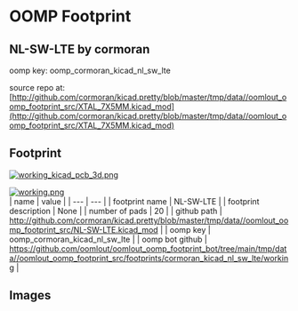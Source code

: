 # OOMP Footprint  
## NL-SW-LTE  by cormoran  
  
oomp key: oomp_cormoran_kicad_nl_sw_lte  
  
source repo at: [http://github.com/cormoran/kicad.pretty/blob/master/tmp/data//oomlout_oomp_footprint_src/XTAL_7X5MM.kicad_mod](http://github.com/cormoran/kicad.pretty/blob/master/tmp/data//oomlout_oomp_footprint_src/XTAL_7X5MM.kicad_mod)  
## Footprint  
  
[![working_kicad_pcb_3d.png](working_kicad_pcb_3d_600.png)](working_kicad_pcb_3d.png)  
  
[![working.png](working_600.png)](working.png)  
| name | value | 
| --- | --- | 
| footprint name | NL-SW-LTE | 
| footprint description | None | 
| number of pads | 20 | 
| github path | http://github.com/cormoran/kicad.pretty/blob/master/tmp/data//oomlout_oomp_footprint_src/NL-SW-LTE.kicad_mod | 
| oomp key | oomp_cormoran_kicad_nl_sw_lte | 
| oomp bot github | https://github.com/oomlout/oomlout_oomp_footprint_bot/tree/main/tmp/data//oomlout_oomp_footprint_src/footprints/cormoran_kicad_nl_sw_lte/working | 
## Images  
